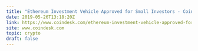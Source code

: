 ```yaml
---
title: "Ethereum Investment Vehicle Approved for Small Investors - CoinDesk"
date: 2019-05-26T13:18:20Z
link: https://www.coindesk.com/ethereum-investment-vehicle-approved-for-small-investors?utm_medium=RSS&utm_source=hune
site: www.coindesk.com
topic: crypto
draft: false
---
```

